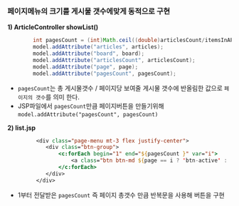 ### 페이지메뉴의 크기를 게시물 갯수에맞게 동적으로 구현

**1\) ArticleController showList()**

```java
    	int pagesCount = (int)Math.ceil((double)articlesCount/itemsInAPage);
		model.addAttribute("articles", articles);
		model.addAttribute("board", board);
		model.addAttribute("articlesCount", articlesCount);
		model.addAttribute("page", page);
		model.addAttribute("pagesCount", pagesCount);
```

- ```pagesCount```는 총 게시물갯수 / 페이지당 보여줄 게시물 갯수에 반올림한 값으로 ```페이지의 갯수```를 의미 한다.
- JSP파일에서  ```pagesCount```만큼 페이지버튼을 만들기위해 ```model.addAttribute("pagesCount", pagesCount)```

**2\) list.jsp**

```jsp
   		 <div class="page-menu mt-3 flex justify-center">
			<div class="btn-group">
				<c:forEach begin="1" end="${pagesCount }" var="i">
					<a class="btn btn-md ${page == i ? 'btn-active' : '' }" href="?page=${i }">${i }</a>
				</c:forEach>
			</div>				
		 </div>
```

- 1부터 전달받은 ```pagesCount``` 즉 페이지 총갯수 만큼 반복문을 사용해 버튼을 구현
